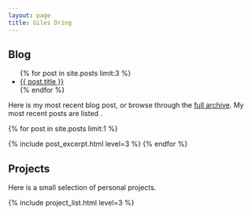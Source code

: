```yaml
---
layout: page
title: Giles Dring
---
```


## Blog

<aside id='latestposts' class='sidebar'>
  <ul>
    {% for post in site.posts limit:3 %}
      <li><a href="{{ post.url }}">{{ post.title }}</a></li>
    {% endfor %}
  </ul>
</aside>

Here is my most recent blog post, or browse through the [full archive][BLOG].
My most recent posts are listed <span id='latestpostsposition'></span>.

[BLOG]: /blog/

{% for post in site.posts limit:1 %}
<html>{% include post_excerpt.html level=3 %}</html>
{% endfor %}


## Projects

Here is a small selection of personal projects.

{% include project_list.html level=3 %}
